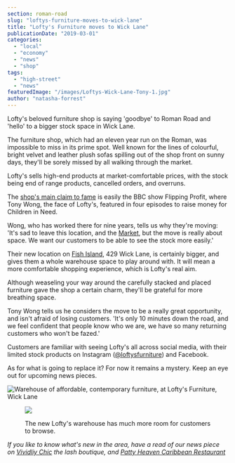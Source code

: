 ```yaml
---
section: roman-road
slug: "loftys-furniture-moves-to-wick-lane"
title: "Lofty's Furniture moves to Wick Lane"
publicationDate: "2019-03-01"
categories: 
  - "local"
  - "economy"
  - "news"
  - "shop"
tags: 
  - "high-street"
  - "news"
featuredImage: "/images/Loftys-Wick-Lane-Tony-1.jpg"
author: "natasha-forrest"
---
```


Lofty's beloved furniture shop is saying 'goodbye' to Roman Road and 'hello' to a bigger stock space in Wick Lane.

The furniture shop, which had an eleven year run on the Roman, was impossible to miss in its prime spot. Well known for the lines of colourful, bright velvet and leather plush sofas spilling out of the shop front on sunny days, they'll be sorely missed by all walking through the market.

Lofty's sells high-end products at market-comfortable prices, with the stock being end of range products, cancelled orders, and overruns.

The [shop's main claim to fame](https://romanroadlondon.com/loftys-furniture-shop/) is easily the BBC show Flipping Profit, where Tony Wong, the face of Lofty's, featured in four episodes to raise money for Children in Need.

Wong, who has worked there for nine years, tells us why they're moving: 'It's sad to leave this location, and the [Market](https://romanroadlondon.com/market/), but the move is really about space. We want our customers to be able to see the stock more easily.'

Their new location on [Fish Island](https://romanroadlondon.com/history-fish-island/), 429 Wick Lane, is certainly bigger, and gives them a whole warehouse space to play around with. It will mean a more comfortable shopping experience, which is Lofty's real aim.

Although weaseling your way around the carefully stacked and placed furniture gave the shop a certain charm, they'll be grateful for more breathing space.

Tony Wong tells us he considers the move to be a really great opportunity, and isn't afraid of losing customers. 'It's only 10 minutes down the road, and we feel confident that people know who we are, we have so many returning customers who won't be fazed.'

Customers are familiar with seeing Lofty's all across social media, with their limited stock products on Instagram ([@loftysfurniture](https://www.instagram.com/loftysfurniture/?hl=en)) and Facebook.

As for what is going to replace it? For now it remains a mystery. Keep an eye out for upcoming news pieces.

![Warehouse of affordable, contemporary furniture, at Lofty's Furniture, Wick Lane](/images/Loftys-Wick-Lane-furniture-1024x683.jpg)

<figure>

![](/images/Loftys-furniture-Wick-Lane-warehouse-1024x683.jpg)

<figcaption>

The new Lofty's warehouse has much more room for customers to browse.

</figcaption>

</figure>

_If you like to know what's new in the area, have a read of our news piece on_ [_Vividliy Chic_](https://romanroadlondon.com/vividliy-chic-lash-boutique-opens-on-roman-road/) _the lash boutique, and_ [_Patty Heaven Caribbean Restaurant_](https://romanroadlondon.com/patty-heaven-caribbean-restaurant-opens-on-roman-road/)


